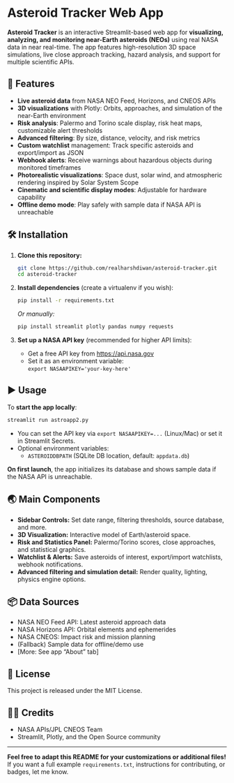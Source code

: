 # Asteroid Tracker Web App

**Asteroid Tracker** is an interactive Streamlit-based web app for **visualizing, analyzing, and monitoring near-Earth asteroids (NEOs)** using real NASA data in near real-time. The app features high-resolution 3D space simulations, live close approach tracking, hazard analysis, and support for multiple scientific APIs.

## 🚀 Features

- **Live asteroid data** from NASA NEO Feed, Horizons, and CNEOS APIs
- **3D visualizations** with Plotly: Orbits, approaches, and simulation of the near-Earth environment
- **Risk analysis**: Palermo and Torino scale display, risk heat maps, customizable alert thresholds
- **Advanced filtering**: By size, distance, velocity, and risk metrics
- **Custom watchlist** management: Track specific asteroids and export/import as JSON
- **Webhook alerts**: Receive warnings about hazardous objects during monitored timeframes
- **Photorealistic visualizations**: Space dust, solar wind, and atmospheric rendering inspired by Solar System Scope
- **Cinematic and scientific display modes**: Adjustable for hardware capability
- **Offline demo mode**: Play safely with sample data if NASA API is unreachable

## 🛠 Installation

1. **Clone this repository:**
   ```bash
   git clone https://github.com/realharshdiwan/asteroid-tracker.git
   cd asteroid-tracker
   ```

2. **Install dependencies** (create a virtualenv if you wish):
   ```bash
   pip install -r requirements.txt
   ```
   *Or manually:*
   ```bash
   pip install streamlit plotly pandas numpy requests
   ```

3. **Set up a NASA API key** (recommended for higher API limits):
   - Get a free API key from https://api.nasa.gov
   - Set it as an environment variable:  
     `export NASAAPIKEY='your-key-here'`

## ▶️ Usage

To **start the app locally**:
```bash
streamlit run astroapp2.py
```

- You can set the API key via `export NASAAPIKEY=...` (Linux/Mac) or set it in Streamlit Secrets.
- Optional environment variables:
  - `ASTEROIDDBPATH` (SQLite DB location, default: `appdata.db`)

**On first launch**, the app initializes its database and shows sample data if the NASA API is unreachable.

## 🌏 Main Components

- **Sidebar Controls:** Set date range, filtering thresholds, source database, and more.
- **3D Visualization:** Interactive model of Earth/asteroid space.
- **Risk and Statistics Panel:** Palermo/Torino scores, close approaches, and statistical graphics.
- **Watchlist & Alerts:** Save asteroids of interest, export/import watchlists, webhook notifications.
- **Advanced filtering and simulation detail:** Render quality, lighting, physics engine options.

## 📦 Data Sources

- NASA NEO Feed API: Latest asteroid approach data
- NASA Horizons API: Orbital elements and ephemerides
- NASA CNEOS: Impact risk and mission planning
- (Fallback) Sample data for offline/demo use
- [More: See app “About” tab]

## 📜 License

This project is released under the MIT License.

## 🙋‍♂️ Credits

- NASA APIs/JPL CNEOS Team
- Streamlit, Plotly, and the Open Source community

---

**Feel free to adapt this README for your customizations or additional files!** If you want a full example `requirements.txt`, instructions for contributing, or badges, let me know.

